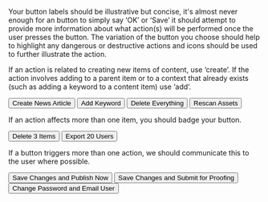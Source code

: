 Your button labels should be illustrative but concise, it's almost never enough for an button to simply say ‘OK’ or ‘Save’ it should attempt to provide more information about what action(s) will be performed once the user presses the button. The variation of the button you choose should help to highlight any dangerous or destructive actions and icons should be used to further illustrate the action.

If an action is related to creating new items of content, use ‘create’.
If the action involves adding to a parent item or to a context that already exists (such as adding a keyword to a content item) use ‘add’.

<button class="btn btn--primary"><i class="icon-ok"></i> Create News Article</button> 
<button class="btn btn--primary"><i class="icon-plus"></i> Add Keyword</button> 
<button class="btn btn--danger"><i class="icon-trash"></i> Delete Everything</button>
<button class="btn"><i class="icon-refresh"></i> Rescan Assets</button>

If an action affects more than one item, you should badge your button.

<button class="btn btn--danger"><i class="icon-trash"></i> Delete <span class="badge">3</span> Items</button>
<button class="btn btn--primary"><i class="icon-upload"></i> Export <span class="badge">20</span> Users</button>

If a button triggers more than one action, we should communicate this to the user where possible.

<button class="btn">Save Changes and Publish Now</button>
<button class="btn">Save Changes and Submit for Proofing</button>
<button class="btn">Change Password and Email User</button>
